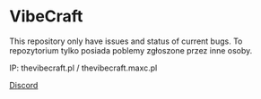 # VibeCraft

This repository only have issues and status of current bugs.
To repozytorium tylko posiada poblemy zgłoszone przez inne osoby.


IP: thevibecraft.pl / thevibecraft.maxc.pl

[Discord](https://disboard.org/server/704225778874974219)
